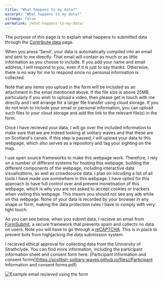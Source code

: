 ```yaml
---
title: "What happens to my data?"
excerpt: "What happens to my data?"
sitemap: false
permalink: /what-happens-to-my-data/
---
```


<div id="google_translate_element" class="text-right"></div><script>

function googleTranslateElementInit() {

new google.translate.TranslateElement({

pageLanguage: 'en'
  
  

}, 'google_translate_element');

}

</script>
<script src="//translate.google.com/translate_a/element.js?cb=googleTranslateElementInit"></script>

The purpose of this page is to explain what happens to submitted data through the [Contribute data](/submit-data) page. 

When you press 'Send', your data is automatically compiled into an email and sent to me directly. That email will contain as much or as little information as you choose to include. If you add your name and email address, I will respond to you, even if it is just to say thanks. Otherwise, there is no way for me to respond since no personal information is collected. 

Note that any items you upload in the form will be included as an attachment in the email mentioned above. If the file size is above 25MB, particularly if you wish to upload a video, then please get in touch with me directly and I will arrange for a larger file transfer using cloud storage. If you do not wish to include your email or personal information, you can upload such files to your cloud storage and add the link to the relevant file(s) in the form.

Once I have recieved your data, I will go over the included information to make sure that we are indeed looking at solitary waves and that these are on Scotland's canals. If this step is passed, I will upload your data to this webpage, which also serves as a repository and tag your sighting on the map.

I use open source frameworks to make this webpage work. Therefore, I rely on a number of different systems for hosting this webpage, building the different components of the webpage, including interactive data visualisations, as well as crowdsource data. I plan on inlcuding a list of all tools I have made use somewhere in this webpage. I have opted for this approach to have full control over and prevent monetisation of this webpage, which is why you are not asked to accept cookies or trackers when visiting this webpage. This means you should not see any ads while on this webpage. None of your data is recorded by your browser in any shape or form, making the data protection rules I have to comply with very light touch.

As you can see below, when you submit data, I recieve an email from [FormSubmit](https://formsubmit.co/), a secure framework that prevents spam and collects no data on users. Note you will have to go through a [reCAPTCHA](https://www.google.com/recaptcha/about/). This is in place to prevent bots from highjacking the data submission system.

I recieved ethical approval for collecting data from the University of Strathclyde. You can find more information, including the participant information sheet and consent form here: [Participant Information and consent forms](https://scottish-solitary-waves.github.io/files//Participant Information and consent forms.pdf)

![Example email recieved using the form](https://user-images.githubusercontent.com/108955232/178751630-49820233-37e7-40f9-b82b-594d32c46889.png)

